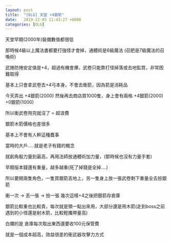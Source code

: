 ```yaml
---
layout: post
title:  "[OLG] 天堂 +4銀箭"
date:   2019-12-05 11:43:27 +0800
categories: [OLG]
---
```



天堂早期(2000年)裝備數值都很低

那時候4級以上魔法書都要打強怪才會掉，通體術是6級魔法 (召肥是7級魔法的召喚術)

武捲防捲安定值是+4，超過有機會爆，武卷只能靠打怪掉落或去地監買，非常困難取得

基本上只會拿武卷去+4弓本身，不會去衝箭，因為箭是消耗品

今天弄出 +4銀箭(2000) 然後再去商店買1000隻，身上會有兩格 +4銀箭(2000) +0銀箭(1000)

所以衝武卷用完就沒了 = 超浪費

銀箭木箭價格也差很多

基本上不會有人幹這種蠢事

當時的大戶.....就是老子有錢的概念

就創角骰力量到最高，再用法師放通體術加力量，(那時候也沒有力量手套)

早期版本錢還有重量，越多越重(死了掉錢是全掉....)

所以要開兩隻角色，一隻買銀箭丟地上，另一隻身上放一張武卷剩下重量全去撿銀箭

衝一次 -> 丟一張 -> 撿一張  幾次這樣+4之後把銀箭存倉庫

銀箭比較重也比較貴，每次就是領一點出來用，大部分還是用木箭(走到boss之前遇到的小怪還是射木箭，比較輕攜帶量高)

白爛的是 倉庫每次取出東西還要收100元保管費

就是一個成本超高，效益很差的衝武器攻擊力方式